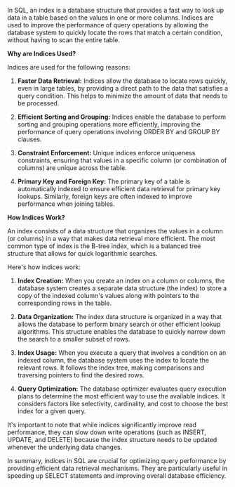 In SQL, an index is a database structure that provides a fast way to look up data in a table based on the values in one or more columns. Indices are used to improve the performance of query operations by allowing the database system to quickly locate the rows that match a certain condition, without having to scan the entire table.

**Why are Indices Used?**

Indices are used for the following reasons:

1. **Faster Data Retrieval:** Indices allow the database to locate rows quickly, even in large tables, by providing a direct path to the data that satisfies a query condition. This helps to minimize the amount of data that needs to be processed.

2. **Efficient Sorting and Grouping:** Indices enable the database to perform sorting and grouping operations more efficiently, improving the performance of query operations involving ORDER BY and GROUP BY clauses.

3. **Constraint Enforcement:** Unique indices enforce uniqueness constraints, ensuring that values in a specific column (or combination of columns) are unique across the table.

4. **Primary Key and Foreign Key:** The primary key of a table is automatically indexed to ensure efficient data retrieval for primary key lookups. Similarly, foreign keys are often indexed to improve performance when joining tables.

**How Indices Work?**

An index consists of a data structure that organizes the values in a column (or columns) in a way that makes data retrieval more efficient. The most common type of index is the B-tree index, which is a balanced tree structure that allows for quick logarithmic searches.

Here's how indices work:

1. **Index Creation:** When you create an index on a column or columns, the database system creates a separate data structure (the index) to store a copy of the indexed column's values along with pointers to the corresponding rows in the table.

2. **Data Organization:** The index data structure is organized in a way that allows the database to perform binary search or other efficient lookup algorithms. This structure enables the database to quickly narrow down the search to a smaller subset of rows.

3. **Index Usage:** When you execute a query that involves a condition on an indexed column, the database system uses the index to locate the relevant rows. It follows the index tree, making comparisons and traversing pointers to find the desired rows.

4. **Query Optimization:** The database optimizer evaluates query execution plans to determine the most efficient way to use the available indices. It considers factors like selectivity, cardinality, and cost to choose the best index for a given query.

It's important to note that while indices significantly improve read performance, they can slow down write operations (such as INSERT, UPDATE, and DELETE) because the index structure needs to be updated whenever the underlying data changes.

In summary, indices in SQL are crucial for optimizing query performance by providing efficient data retrieval mechanisms. They are particularly useful in speeding up SELECT statements and improving overall database efficiency.